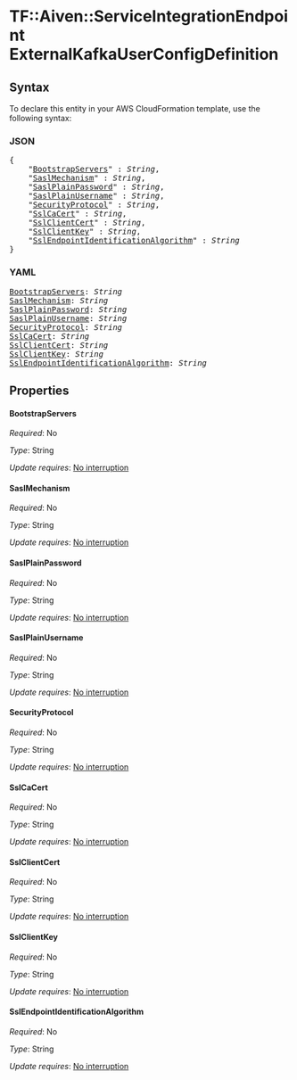 # TF::Aiven::ServiceIntegrationEndpoint ExternalKafkaUserConfigDefinition

## Syntax

To declare this entity in your AWS CloudFormation template, use the following syntax:

### JSON

<pre>
{
    "<a href="#bootstrapservers" title="BootstrapServers">BootstrapServers</a>" : <i>String</i>,
    "<a href="#saslmechanism" title="SaslMechanism">SaslMechanism</a>" : <i>String</i>,
    "<a href="#saslplainpassword" title="SaslPlainPassword">SaslPlainPassword</a>" : <i>String</i>,
    "<a href="#saslplainusername" title="SaslPlainUsername">SaslPlainUsername</a>" : <i>String</i>,
    "<a href="#securityprotocol" title="SecurityProtocol">SecurityProtocol</a>" : <i>String</i>,
    "<a href="#sslcacert" title="SslCaCert">SslCaCert</a>" : <i>String</i>,
    "<a href="#sslclientcert" title="SslClientCert">SslClientCert</a>" : <i>String</i>,
    "<a href="#sslclientkey" title="SslClientKey">SslClientKey</a>" : <i>String</i>,
    "<a href="#sslendpointidentificationalgorithm" title="SslEndpointIdentificationAlgorithm">SslEndpointIdentificationAlgorithm</a>" : <i>String</i>
}
</pre>

### YAML

<pre>
<a href="#bootstrapservers" title="BootstrapServers">BootstrapServers</a>: <i>String</i>
<a href="#saslmechanism" title="SaslMechanism">SaslMechanism</a>: <i>String</i>
<a href="#saslplainpassword" title="SaslPlainPassword">SaslPlainPassword</a>: <i>String</i>
<a href="#saslplainusername" title="SaslPlainUsername">SaslPlainUsername</a>: <i>String</i>
<a href="#securityprotocol" title="SecurityProtocol">SecurityProtocol</a>: <i>String</i>
<a href="#sslcacert" title="SslCaCert">SslCaCert</a>: <i>String</i>
<a href="#sslclientcert" title="SslClientCert">SslClientCert</a>: <i>String</i>
<a href="#sslclientkey" title="SslClientKey">SslClientKey</a>: <i>String</i>
<a href="#sslendpointidentificationalgorithm" title="SslEndpointIdentificationAlgorithm">SslEndpointIdentificationAlgorithm</a>: <i>String</i>
</pre>

## Properties

#### BootstrapServers

_Required_: No

_Type_: String

_Update requires_: [No interruption](https://docs.aws.amazon.com/AWSCloudFormation/latest/UserGuide/using-cfn-updating-stacks-update-behaviors.html#update-no-interrupt)

#### SaslMechanism

_Required_: No

_Type_: String

_Update requires_: [No interruption](https://docs.aws.amazon.com/AWSCloudFormation/latest/UserGuide/using-cfn-updating-stacks-update-behaviors.html#update-no-interrupt)

#### SaslPlainPassword

_Required_: No

_Type_: String

_Update requires_: [No interruption](https://docs.aws.amazon.com/AWSCloudFormation/latest/UserGuide/using-cfn-updating-stacks-update-behaviors.html#update-no-interrupt)

#### SaslPlainUsername

_Required_: No

_Type_: String

_Update requires_: [No interruption](https://docs.aws.amazon.com/AWSCloudFormation/latest/UserGuide/using-cfn-updating-stacks-update-behaviors.html#update-no-interrupt)

#### SecurityProtocol

_Required_: No

_Type_: String

_Update requires_: [No interruption](https://docs.aws.amazon.com/AWSCloudFormation/latest/UserGuide/using-cfn-updating-stacks-update-behaviors.html#update-no-interrupt)

#### SslCaCert

_Required_: No

_Type_: String

_Update requires_: [No interruption](https://docs.aws.amazon.com/AWSCloudFormation/latest/UserGuide/using-cfn-updating-stacks-update-behaviors.html#update-no-interrupt)

#### SslClientCert

_Required_: No

_Type_: String

_Update requires_: [No interruption](https://docs.aws.amazon.com/AWSCloudFormation/latest/UserGuide/using-cfn-updating-stacks-update-behaviors.html#update-no-interrupt)

#### SslClientKey

_Required_: No

_Type_: String

_Update requires_: [No interruption](https://docs.aws.amazon.com/AWSCloudFormation/latest/UserGuide/using-cfn-updating-stacks-update-behaviors.html#update-no-interrupt)

#### SslEndpointIdentificationAlgorithm

_Required_: No

_Type_: String

_Update requires_: [No interruption](https://docs.aws.amazon.com/AWSCloudFormation/latest/UserGuide/using-cfn-updating-stacks-update-behaviors.html#update-no-interrupt)

